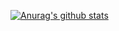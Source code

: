 [![Anurag's github stats](https://github-readme-stats.vercel.app/api?username=anx1ang)](https://github.com/anuraghazra/github-readme-stats)
